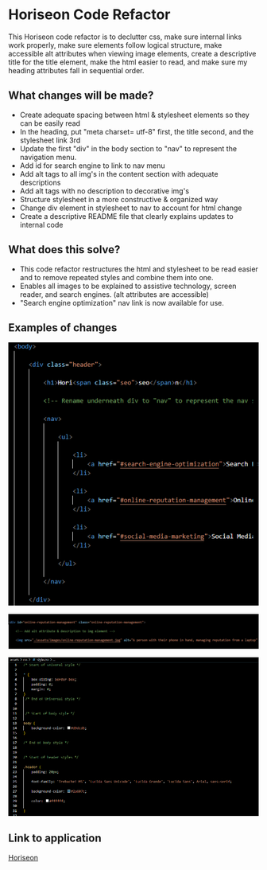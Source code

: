 # Horiseon Code Refactor 

This Horiseon code refactor is to declutter css, make sure internal links work properly, 
make sure elements follow logical structure, make accessible alt attributes when viewing 
image elements, create a descriptive title for the title element, make the html easier to read, and make sure my heading 
attributes fall in sequential order.

## What changes will be made?

* Create adequate spacing between html & stylesheet elements so they can be easily read
* In the heading, put "meta charset= utf-8" first, the title second, and the stylesheet link 3rd
* Update the first "div" in the body section to "nav" to represent the navigation menu.
* Add id for search engine to link to nav menu
* Add alt tags to all img's in the content section with adequate descriptions 
* Add alt tags with no description to decorative img's 
* Structure stylesheet in a more constructive & organized way
* Change div element in stylesheet to nav to account for html change 
* Create a descriptive README file that clearly explains updates to internal code

## What does this solve?

* This code refactor restructures the html and stylesheet to be read easier and to remove repeated styles and combine them into one. 
* Enables all images to be explained to assistive technology, screen reader, and search engines. (alt attributes are accessible)
* "Search engine optimization" nav link is now available for use. 

## Examples of changes

![Comment of changes to occur. Shows spacing and reassigned nav element](./Develop/assets/images/RM_image1.png)

![Added alt tag to (online reputation management image)](./Develop/assets/images/RM_image2.png)

![Shows changes in stylesheet. Comments of changes and adequate spacing are shown](./Develop/assets/images/RM_image3.png)


## Link to application

[Horiseon](https://gestan24.github.io/urban-octo-telegram/)